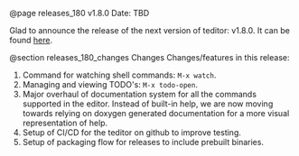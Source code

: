 @page releases_180 v1.8.0
Date: TBD

Glad to announce the release of the next version of teditor: v1.8.0. It
can be found [here](https://github.com/teju85/teditor/releases/tag/1.8.0).

@section releases_180_changes Changes
Changes/features in this release:
1. Command for watching shell commands: `M-x watch`.
2. Managing and viewing TODO's: `M-x todo-open`.
3. Major overhaul of documentation system for all the commands supported in the
   editor. Instead of built-in help, we are now moving towards relying on
   doxygen generated documentation for a more visual representation of help.
4. Setup of CI/CD for the teditor on github to improve testing.
5. Setup of packaging flow for releases to include prebuilt binaries.
